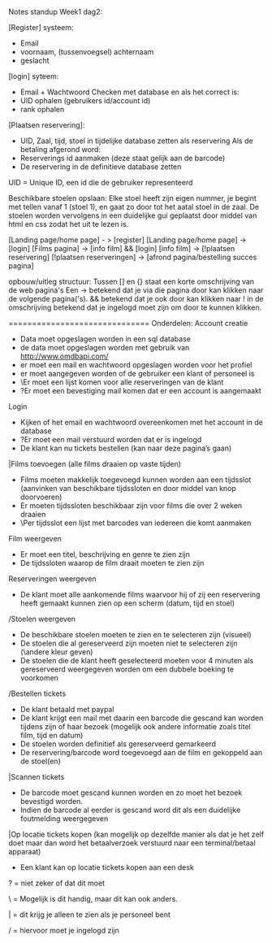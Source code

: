 
Notes standup Week1 dag2:

[Register] systeem:
* Email
* voornaam, (tussenvoegsel) achternaam
* geslacht

[login] syteem:
* Email + Wachtwoord
Checken met database en als het correct is:
* UID ophalen (gebruikers id/account id)
* rank ophalen

[Plaatsen reservering]:
* UID, Zaal, tijd, stoel in tijdelijke database zetten als reservering
Als de betaling afgerond word:
* Reserverings id aanmaken (deze staat gelijk aan de barcode)
* De reservering in de definitieve database zetten


UID = Unique ID, een id die de gebruiker representeerd

Beschikbare stoelen opslaan:
Elke stoel heeft zijn eigen nummer, je begint met tellen vanaf 1 (stoel 1), en gaat zo door tot het aatal stoel in de zaal.
De stoelen worden vervolgens in een duidelijke gui geplaatst door middel van html en css zodat het uit te lezen is.

[Landing page/home page] - > [register]
[Landing page/home page] -> [login]
[Films pagina] -> [info film] && [login]
[info film] -> [!plaatsen reservering]
[!plaatsen reserveringen] -> [afrond pagina/bestelling succes pagina]


opbouw/uitleg structuur:
Tussen [] en {} staat een korte omschrijving van de web pagina's
Een -> betekend dat je via die pagina door kan klikken naar de volgende pagina('s).
&& betekend dat je ook door kan klikken naar
! in de omschrijving betekend dat je ingelogd moet zijn om door te kunnen klikken.




==============================
Onderdelen:
Account creatie
   *	Data moet opgeslagen worden in een sql database
   * de data moet opgeslagen worden met gebruik van http://www.omdbapi.com/
   *	er moet een mail en wachtwoord opgeslagen worden voor het profiel
   * er moet aangegeven worden of de gebruiker een klant of personeel is
   *	\Er moet een lijst komen voor alle reserveringen van de klant
   *	?Er moet een bevestiging mail komen dat er een account is aangemaakt

Login
   *	Kijken of het email en wachtwoord overeenkomen met het account in de database
   *	?Er moet een mail verstuurd worden dat er is ingelogd
   *	De klant kan nu tickets bestellen (kan naar deze pagina’s gaan)

|Films toevoegen (alle films draaien op vaste tijden)
   *	Films moeten makkelijk toegevoegd kunnen worden aan een tijdsslot (aanvinken van beschikbare tijdssloten en door middel van knop doorvoeren)
   *	Er moeten tijdssloten beschikbaar zijn voor films die over 2 weken draaien
   *	\Per tijdsslot een lijst met barcodes van iedereen die komt aanmaken

Film weergeven
   *	Er moet een titel, beschrijving en genre te zien zijn
   *	De tijdssloten waarop de film draait moeten te zien zijn

Reserveringen weergeven
   *	De klant moet alle aankomende films waarvoor hij of zij een reservering heeft gemaakt kunnen zien op een scherm (datum, tijd en stoel)

/Stoelen weergeven
   * De beschikbare stoelen moeten te zien en te selecteren zijn (visueel)
   *	De stoelen die al gereserveerd zijn moeten niet te selecteren zijn (\andere kleur geven)
   *	De stoelen die de klant heeft geselecteerd moeten voor 4 minuten als gereserveerd weergegeven worden om een dubbele boeking te voorkomen

/Bestellen tickets
   *	De klant betaald met paypal
   *	De klant krijgt een mail met daarin een barcode die gescand kan worden tijdens zijn of haar bezoek (mogelijk ook andere informatie zoals titel film, tijd en datum)
   *	De stoelen worden definitief als gereserveerd gemarkeerd
   *	De reservering/barcode word toegevoegd aan de film en gekoppeld aan de stoel(en)

|Scannen tickets
   * De barcode moet gescand kunnen worden en zo moet het bezoek bevestigd worden.
   * Indien de barcode al eerder is gescand word dit als een duidelijke foutmelding weergegeven

|Op locatie tickets kopen (kan mogelijk op dezelfde manier als dat je het zelf doet maar dan word het betaalverzoek verstuurd naar een terminal/betaal apparaat)
   *	Een klant kan op locatie tickets kopen aan een desk


? = niet zeker of dat dit moet

\ = Mogelijk is dit handig, maar dit kan ook anders.

| = dit krijg je alleen te zien als je personeel bent

/ = hiervoor moet je ingelogd zijn
